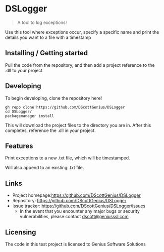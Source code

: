 # DSLogger
> A tool to log exceptions!

Use this tool where exceptions occur, specify a specific name and print the details you want to a file with a timestamp

## Installing / Getting started

Pull the code from the repository, and then add a project reference to the .dll to your project.

## Developing

To begin developing, clone the repository here!

```shell
gh repo clone https://github.com/DScottGenius/DSLogger
cd DSLogger/
packagemanager install
```
This will download the project files to the directory you are in. After this completes, reference the .dll in your project.


## Features

Print exceptions to a new .txt file, which will be timestamped.

Will also append to an existing .txt file.


## Links

- Project homepage:https://github.com/DScottGenius/DSLogger
- Repository: https://github.com/DScottGenius/DSLogger
- Issue tracker: https://github.com/DScottGenius/DSLogger/issues
  - In the event that you encounter any major bugs or security vulnerabilities, please contact dscott@geniusssl.com


## Licensing

The code in this test project is licensed to Genius Software Solutions
